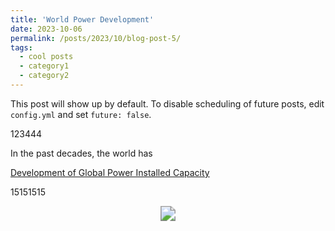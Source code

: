 ```yaml
---
title: 'World Power Development'
date: 2023-10-06
permalink: /posts/2023/10/blog-post-5/
tags:
  - cool posts
  - category1
  - category2
---
```


This post will show up by default. To disable scheduling of future posts, edit `config.yml` and set `future: false`. 

123444

In the past decades, the world has 

[Development of Global Power Installed Capacity](http://prelude0324.github.io/academic_pages/images/Power_2022_v1.html)

15151515

<div style="text-align: center;">
  <img src="http://prelude0324.github.io/academic_pages/images/post_2_fig_1.svg#pic_center" style="zoom:150%;">
</div>
